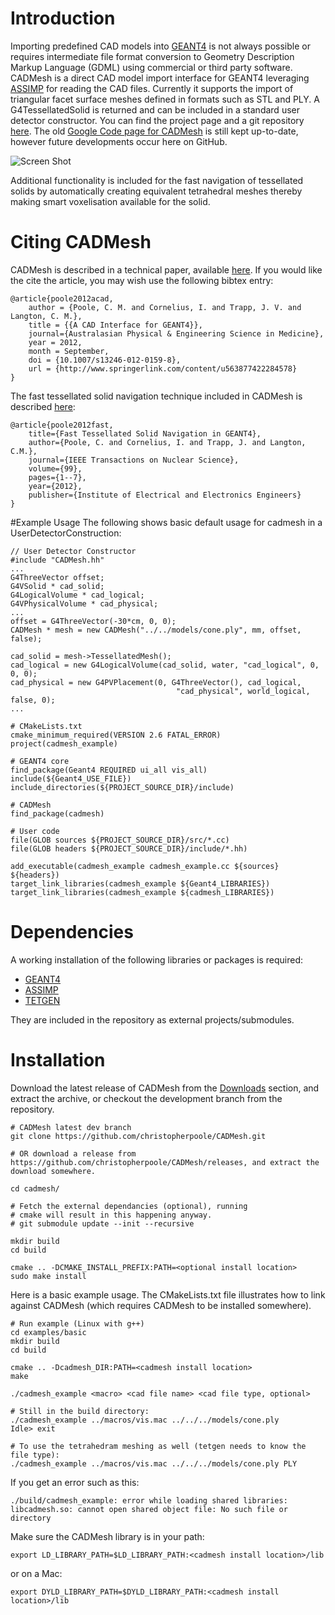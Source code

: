 # Introduction
Importing predefined CAD models into [GEANT4](http://www.geant4.org/geant4/) is not always possible or requires intermediate file format conversion to Geometry Description Markup Language (GDML) using commercial or third party software.
CADMesh is a direct CAD model import interface for GEANT4 leveraging [ASSIMP](http://assimp.sourceforge.net/) for reading the CAD files.
Currently it supports the import of triangular facet surface meshes defined in formats such as STL and PLY. A G4TessellatedSolid is returned and can be included in a standard user detector constructor.
You can find the project page and a git repository [here](https://github.com/christopherpoole/CADMesh).
The old [Google Code page for CADMesh](http://code.google.com/p/cadmesh/) is still kept up-to-date, however future developments occur here on GitHub.

![Screen Shot](https://raw.github.com/christopherpoole/CADMesh/master/screenshot.png)

Additional functionality is included for the fast navigation of tessellated solids by automatically creating equivalent tetrahedral meshes thereby making smart voxelisation available for the solid.

# Citing CADMesh
CADMesh is described in a technical paper, available [here](http://christopherpoole.github.com/A-CAD-interface-for-GEANT4/). If you would like the cite the article, you may wish use the following bibtex entry:

    @article{poole2012acad,
        author = {Poole, C. M. and Cornelius, I. and Trapp, J. V. and Langton, C. M.},
        title = {{A CAD Interface for GEANT4}},
        journal={Australasian Physical & Engineering Science in Medicine},
        year = 2012,
        month = September,
        doi = {10.1007/s13246-012-0159-8},
        url = {http://www.springerlink.com/content/u563877422284578}
    }

The fast tessellated solid navigation technique included in CADMesh is described [here](http://christopherpoole.github.com/Fast-tessellated-solid-navigation-in-GEANT4/):

    @article{poole2012fast,
        title={Fast Tessellated Solid Navigation in GEANT4},
        author={Poole, C. and Cornelius, I. and Trapp, J. and Langton, C.M.},
        journal={IEEE Transactions on Nuclear Science},
        volume={99},
        pages={1--7},
        year={2012},
        publisher={Institute of Electrical and Electronics Engineers}
    }

#Example Usage
The following shows basic default usage for cadmesh in a UserDetectorConstruction:

    // User Detector Constructor
    #include "CADMesh.hh"
    ...
    G4ThreeVector offset;
    G4VSolid * cad_solid;
    G4LogicalVolume * cad_logical;
    G4VPhysicalVolume * cad_physical;
    ...
    offset = G4ThreeVector(-30*cm, 0, 0);
    CADMesh * mesh = new CADMesh("../../models/cone.ply", mm, offset, false);

    cad_solid = mesh->TessellatedMesh();
    cad_logical = new G4LogicalVolume(cad_solid, water, "cad_logical", 0, 0, 0);
    cad_physical = new G4PVPlacement(0, G4ThreeVector(), cad_logical,
                                         "cad_physical", world_logical, false, 0);
    ...

    # CMakeLists.txt
    cmake_minimum_required(VERSION 2.6 FATAL_ERROR)
    project(cadmesh_example)

    # GEANT4 core
    find_package(Geant4 REQUIRED ui_all vis_all)
    include(${Geant4_USE_FILE})
    include_directories(${PROJECT_SOURCE_DIR}/include)

    # CADMesh
    find_package(cadmesh)

    # User code
    file(GLOB sources ${PROJECT_SOURCE_DIR}/src/*.cc)
    file(GLOB headers ${PROJECT_SOURCE_DIR}/include/*.hh)

    add_executable(cadmesh_example cadmesh_example.cc ${sources} ${headers})
    target_link_libraries(cadmesh_example ${Geant4_LIBRARIES})
    target_link_libraries(cadmesh_example ${cadmesh_LIBRARIES})

# Dependencies
A working installation of the following libraries or packages is required:
 * [GEANT4](http:/geant4.org/geant4/)
 * [ASSIMP](http://assimp.sourceforge.net/)
 * [TETGEN](http://tetgen.org/)

They are included in the repository as external projects/submodules.

# Installation
Download the latest release of CADMesh from the [Downloads](https://github.com/christopherpoole/CADMesh/releases) section, and extract the archive, or checkout the development branch from the repository.

    # CADMesh latest dev branch
    git clone https://github.com/christopherpoole/CADMesh.git

    # OR download a release from https://github.com/christopherpoole/CADMesh/releases, and extract the download somewhere.
    
    cd cadmesh/
    
    # Fetch the external dependancies (optional), running
    # cmake will result in this happening anyway.
    # git submodule update --init --recursive

    mkdir build
    cd build

    cmake .. -DCMAKE_INSTALL_PREFIX:PATH=<optional install location>
    sudo make install

Here is a basic example usage. The CMakeLists.txt file illustrates how to link against CADMesh (which requires CADMesh to be installed somewhere).

    # Run example (Linux with g++)
    cd examples/basic
    mkdir build
    cd build

    cmake .. -Dcadmesh_DIR:PATH=<cadmesh install location> 
    make

    ./cadmesh_example <macro> <cad file name> <cad file type, optional>
    
    # Still in the build directory:
    ./cadmesh_example ../macros/vis.mac ../../../models/cone.ply
    Idle> exit

    # To use the tetrahedram meshing as well (tetgen needs to know the file type):
    ./cadmesh_example ../macros/vis.mac ../../../models/cone.ply PLY

If you get an error such as this:

    ./build/cadmesh_example: error while loading shared libraries: libcadmesh.so: cannot open shared object file: No such file or directory

Make sure the CADMesh library is in your path:

    export LD_LIBRARY_PATH=$LD_LIBRARY_PATH:<cadmesh install location>/lib

or on a Mac:
    
    export DYLD_LIBRARY_PATH=$DYLD_LIBRARY_PATH:<cadmesh install location>/lib
